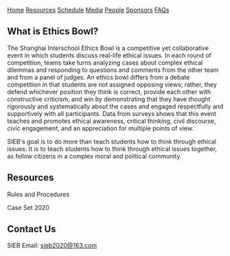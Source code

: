 [Home](https://sieb2020.github.io) [Resources](https://sieb2020.github.io/resources) [Schedule](https://sieb2020.github.io/schedule) [Media](https://sieb2020.github.io/media) [People](https://sieb2020.github.io/people) [Sponsors](https://sieb2020.github.io/sponsors) [FAQs](https://sieb2020.github.io/faqs)

## What is Ethics Bowl?

The Shanghai Interschool Ethics Bowl is a competitive yet collaborative event in which students discuss real-life ethical issues. In each round of competition, teams take turns analyzing cases about complex ethical dilemmas and responding to questions and comments from the other team and from a panel of judges. An ethics bowl differs from a debate competition in that students are not assigned opposing views; rather, they defend whichever position they think is correct, provide each other with constructive criticism, and win by demonstrating that they have thought rigorously and systematically about the cases and engaged respectfully and supportively with all participants. Data from surveys shows that this event teaches and promotes ethical awareness, critical thinking, civil discourse, civic engagement, and an appreciation for multiple points of view.

SIEB's goal is to do more than teach students how to think through ethical issues: It is to teach students how to think through ethical issues together, as fellow citizens in a complex moral and political community.

## Resources

Rules and Procedures

Case Set 2020

## Contact Us

SIEB Email: sieb2020@163.com  

